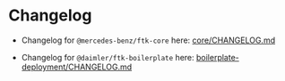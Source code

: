# Changelog

* Changelog for `@mercedes-benz/ftk-core` here: [core/CHANGELOG.md](core/CHANGELOG.md)

* Changelog for `@daimler/ftk-boilerplate` here: [boilerplate-deployment/CHANGELOG.md](boilerplate-deployment/CHANGELOG.md)

